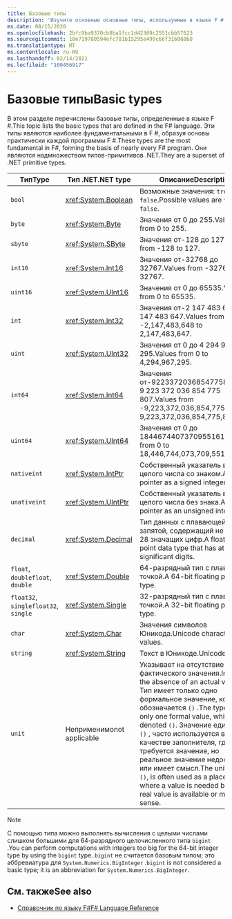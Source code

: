 ```yaml
---
title: Базовые типы
description: 'Изучите основные основные типы, используемые в языке F #.'
ms.date: 08/15/2020
ms.openlocfilehash: 2bfc9ba9370cb8ba1fcc1d42369c2551cbb57623
ms.sourcegitcommit: 10e719780594efc781b15295e499c66f316068b8
ms.translationtype: MT
ms.contentlocale: ru-RU
ms.lasthandoff: 02/14/2021
ms.locfileid: "100456917"
---
```

# <a name="basic-types"></a><span data-ttu-id="a1d9e-103">Базовые типы</span><span class="sxs-lookup"><span data-stu-id="a1d9e-103">Basic types</span></span>

<span data-ttu-id="a1d9e-104">В этом разделе перечислены базовые типы, определенные в языке F #.</span><span class="sxs-lookup"><span data-stu-id="a1d9e-104">This topic lists the basic types that are defined in the F# language.</span></span> <span data-ttu-id="a1d9e-105">Эти типы являются наиболее фундаментальными в F #, образуя основы практически каждой программы F #.</span><span class="sxs-lookup"><span data-stu-id="a1d9e-105">These types are the most fundamental in F#, forming the basis of nearly every F# program.</span></span> <span data-ttu-id="a1d9e-106">Они являются надмножеством типов-примитивов .NET.</span><span class="sxs-lookup"><span data-stu-id="a1d9e-106">They are a superset of .NET primitive types.</span></span>

|<span data-ttu-id="a1d9e-107">Тип</span><span class="sxs-lookup"><span data-stu-id="a1d9e-107">Type</span></span>|<span data-ttu-id="a1d9e-108">Тип .NET</span><span class="sxs-lookup"><span data-stu-id="a1d9e-108">.NET type</span></span>|<span data-ttu-id="a1d9e-109">Описание</span><span class="sxs-lookup"><span data-stu-id="a1d9e-109">Description</span></span>|<span data-ttu-id="a1d9e-110">Пример</span><span class="sxs-lookup"><span data-stu-id="a1d9e-110">Example</span></span>|
|----|---------|-----------|-------|
|`bool`|<xref:System.Boolean>|<span data-ttu-id="a1d9e-111">Возможные значения: `true` и `false`.</span><span class="sxs-lookup"><span data-stu-id="a1d9e-111">Possible values are `true` and `false`.</span></span>|`true`/`false`|
|`byte`|<xref:System.Byte>|<span data-ttu-id="a1d9e-112">Значения от 0 до 255.</span><span class="sxs-lookup"><span data-stu-id="a1d9e-112">Values from 0 to 255.</span></span>|`1uy`|
|`sbyte`|<xref:System.SByte>|<span data-ttu-id="a1d9e-113">Значения от-128 до 127.</span><span class="sxs-lookup"><span data-stu-id="a1d9e-113">Values from -128 to 127.</span></span>|`1y`|
|`int16`|<xref:System.Int16>|<span data-ttu-id="a1d9e-114">Значения от-32768 до 32767.</span><span class="sxs-lookup"><span data-stu-id="a1d9e-114">Values from -32768 to 32767.</span></span>|`1s`|
|`uint16`|<xref:System.UInt16>|<span data-ttu-id="a1d9e-115">Значения от 0 до 65535.</span><span class="sxs-lookup"><span data-stu-id="a1d9e-115">Values from 0 to 65535.</span></span>|`1us`|
|`int`|<xref:System.Int32>|<span data-ttu-id="a1d9e-116">Значения от-2 147 483 648 до 2 147 483 647.</span><span class="sxs-lookup"><span data-stu-id="a1d9e-116">Values from -2,147,483,648 to 2,147,483,647.</span></span>|`1`|
|`uint`|<xref:System.UInt32>|<span data-ttu-id="a1d9e-117">Значения от 0 до 4 294 967 295.</span><span class="sxs-lookup"><span data-stu-id="a1d9e-117">Values from 0 to 4,294,967,295.</span></span>|`1u`|
|`int64`|<xref:System.Int64>|<span data-ttu-id="a1d9e-118">Значения от-9223372036854775808 до 9 223 372 036 854 775 807.</span><span class="sxs-lookup"><span data-stu-id="a1d9e-118">Values from -9,223,372,036,854,775,808 to 9,223,372,036,854,775,807.</span></span>|`1L`|
|`uint64`|<xref:System.UInt64>|<span data-ttu-id="a1d9e-119">Значения от 0 до 18446744073709551615.</span><span class="sxs-lookup"><span data-stu-id="a1d9e-119">Values from 0 to 18,446,744,073,709,551,615.</span></span>|`1UL`|
|`nativeint`|<xref:System.IntPtr>|<span data-ttu-id="a1d9e-120">Собственный указатель в виде целого числа со знаком.</span><span class="sxs-lookup"><span data-stu-id="a1d9e-120">A native pointer as a signed integer.</span></span>|`nativeint 1`|
|`unativeint`|<xref:System.UIntPtr>|<span data-ttu-id="a1d9e-121">Собственный указатель в виде целого числа без знака.</span><span class="sxs-lookup"><span data-stu-id="a1d9e-121">A native pointer as an unsigned integer.</span></span>|`unativeint 1`|
|`decimal`|<xref:System.Decimal>|<span data-ttu-id="a1d9e-122">Тип данных с плавающей запятой, содержащий не менее 28 значащих цифр.</span><span class="sxs-lookup"><span data-stu-id="a1d9e-122">A floating point data type that has at least 28 significant digits.</span></span>|`1.0`|
|<span data-ttu-id="a1d9e-123">`float`, `double`</span><span class="sxs-lookup"><span data-stu-id="a1d9e-123">`float`, `double`</span></span>|<xref:System.Double>|<span data-ttu-id="a1d9e-124">64-разрядный тип с плавающей точкой.</span><span class="sxs-lookup"><span data-stu-id="a1d9e-124">A 64-bit floating point type.</span></span>|`1.0`|
|<span data-ttu-id="a1d9e-125">`float32`, `single`</span><span class="sxs-lookup"><span data-stu-id="a1d9e-125">`float32`, `single`</span></span>|<xref:System.Single>|<span data-ttu-id="a1d9e-126">32-разрядный тип с плавающей точкой.</span><span class="sxs-lookup"><span data-stu-id="a1d9e-126">A 32-bit floating point type.</span></span>|`1.0f`|
|`char`|<xref:System.Char>|<span data-ttu-id="a1d9e-127">Значения символов Юникода.</span><span class="sxs-lookup"><span data-stu-id="a1d9e-127">Unicode character values.</span></span>|`'c'`|
|`string`|<xref:System.String>|<span data-ttu-id="a1d9e-128">Текст в Юникоде.</span><span class="sxs-lookup"><span data-stu-id="a1d9e-128">Unicode text.</span></span>|`"str"`|
|`unit`|<span data-ttu-id="a1d9e-129">Неприменимо</span><span class="sxs-lookup"><span data-stu-id="a1d9e-129">not applicable</span></span>|<span data-ttu-id="a1d9e-130">Указывает на отсутствие фактического значения.</span><span class="sxs-lookup"><span data-stu-id="a1d9e-130">Indicates the absence of an actual value.</span></span> <span data-ttu-id="a1d9e-131">Тип имеет только одно формальное значение, которое обозначается `()` .</span><span class="sxs-lookup"><span data-stu-id="a1d9e-131">The type has only one formal value, which is denoted `()`.</span></span> <span data-ttu-id="a1d9e-132">Значение единицы, `()` , часто используется в качестве заполнителя, где требуется значение, но реальное значение недоступно или имеет смысл.</span><span class="sxs-lookup"><span data-stu-id="a1d9e-132">The unit value, `()`, is often used as a placeholder where a value is needed but no real value is available or makes sense.</span></span>|`()`|

> [!NOTE]
> <span data-ttu-id="a1d9e-133">С помощью типа можно выполнять вычисления с целыми числами слишком большими для 64-разрядного целочисленного типа `bigint` .</span><span class="sxs-lookup"><span data-stu-id="a1d9e-133">You can perform computations with integers too big for the 64-bit integer type by using the `bigint` type.</span></span> <span data-ttu-id="a1d9e-134">`bigint` не считается базовым типом; это аббревиатура для `System.Numerics.BigInteger` .</span><span class="sxs-lookup"><span data-stu-id="a1d9e-134">`bigint` is not considered a basic type; it is an abbreviation for `System.Numerics.BigInteger`.</span></span>

## <a name="see-also"></a><span data-ttu-id="a1d9e-135">См. также</span><span class="sxs-lookup"><span data-stu-id="a1d9e-135">See also</span></span>

- [<span data-ttu-id="a1d9e-136">Справочник по языку F#</span><span class="sxs-lookup"><span data-stu-id="a1d9e-136">F# Language Reference</span></span>](index.md)
